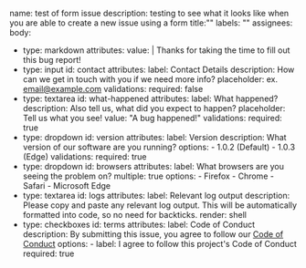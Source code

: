 name: test of form issue
description: testing to see what it looks like when you are able to create a new issue using a form
title:""
labels: ""
assignees: 
body:
  - type: markdown
    attributes:
      value: |
        Thanks for taking the time to fill out this bug report!
  - type: input
    id: contact
    attributes:
      label: Contact Details
      description: How can we get in touch with you if we need more info?
      placeholder: ex. email@example.com
    validations:
      required: false
  - type: textarea
    id: what-happened
    attributes:
      label: What happened?
      description: Also tell us, what did you expect to happen?
      placeholder: Tell us what you see!
      value: "A bug happened!"
    validations:
      required: true
  - type: dropdown
    id: version
    attributes:
      label: Version
      description: What version of our software are you running?
      options:
        - 1.0.2 (Default)
        - 1.0.3 (Edge)
    validations:
      required: true
  - type: dropdown
    id: browsers
    attributes:
      label: What browsers are you seeing the problem on?
      multiple: true
      options:
        - Firefox
        - Chrome
        - Safari
        - Microsoft Edge
  - type: textarea
    id: logs
    attributes:
      label: Relevant log output
      description: Please copy and paste any relevant log output. This will be automatically formatted into code, so no need for backticks.
      render: shell
  - type: checkboxes
    id: terms
    attributes:
      label: Code of Conduct
      description: By submitting this issue, you agree to follow our [Code of Conduct](https://example.com)
      options:
        - label: I agree to follow this project's Code of Conduct
          required: true
